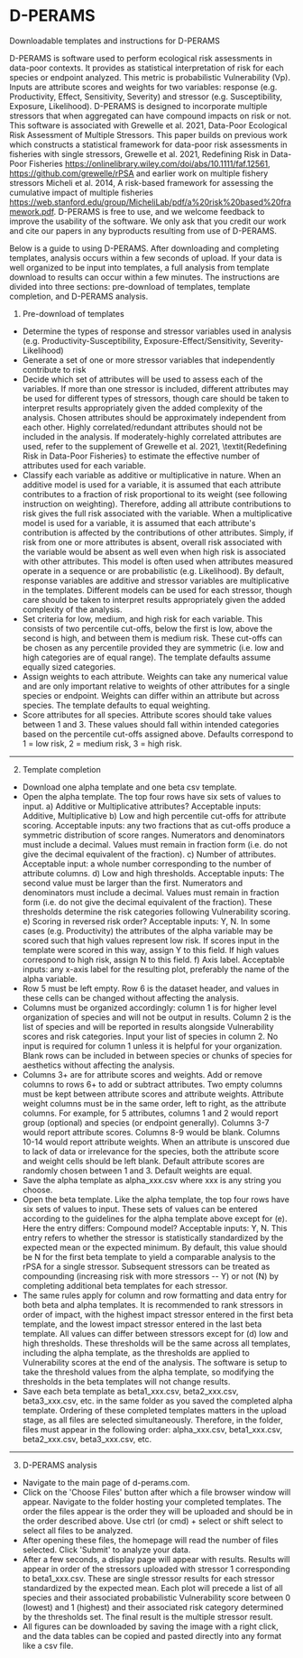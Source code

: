 # D-PERAMS
Downloadable templates and instructions for D-PERAMS

D-PERAMS is software used to perform ecological risk assessments in data-poor contexts.  It provides as statistical interpretation of risk for each species or endpoint analyzed.  This metric is probabilistic Vulnerability (Vp). Inputs are attribute scores and weights for two variables: response (e.g. Productivity, Effect, Sensitivity, Severity) and stressor (e.g. Susceptibility, Exposure, Likelihood).  D-PERAMS is designed to incorporate multiple stressors that when aggregated can have compound impacts on risk or not. This software is associated with Grewelle et al. 2021, Data-Poor Ecological Risk Assessment of Multiple Stressors.  This paper builds on previous work which constructs a statistical framework for data-poor risk assessments in fisheries with single stressors, Grewelle et al. 2021, Redefining Risk in Data-Poor Fisheries https://onlinelibrary.wiley.com/doi/abs/10.1111/faf.12561, https://github.com/grewelle/rPSA and earlier work on multiple fishery stressors Micheli et al. 2014, A risk-based framework for assessing the cumulative impact of multiple fisheries https://web.stanford.edu/group/MicheliLab/pdf/a%20risk%20based%20framework.pdf.  D-PERAMS is free to use, and we welcome feedback to improve the usability of the software.  We only ask that you credit our work and cite our papers in any byproducts resulting from use of D-PERAMS.

Below is a guide to using D-PERAMS.  After downloading and completing templates, analysis occurs within a few seconds of upload.  If your data is well organized to be input into templates, a full analysis from template download to results can occur within a few minutes.  The instructions are divided into three sections: pre-download of templates, template completion, and D-PERAMS analysis.

1. Pre-download of templates

- Determine the types of response and stressor variables used in analysis (e.g. Productivity-Susceptibility, Exposure-Effect/Sensitivity, Severity-Likelihood)
- Generate a set of one or more stressor variables that independently contribute to risk
- Decide which set of attributes will be used to assess each of the variables.  If more than one stressor is included, different attributes may be used for different types of stressors, though care should be taken to interpret results appropriately given the added complexity of the analysis.  Chosen attributes should be approximately independent from each other.  Highly correlated/redundant attributes should not be included in the analysis.  If moderately-highly correlated attributes are used, refer to the supplement of Grewelle et al. 2021, \textit{Redefining Risk in Data-Poor Fisheries} to estimate the effective number of attributes used for each variable.  
- Classify each variable as additive or multiplicative in nature.  When an additive model is used for a variable, it is assumed that each attribute contributes to a fraction of risk proportional to its weight (see following instruction on weighting). Therefore, adding all attribute contributions to risk gives the full risk associated with the variable.  When a multiplicative model is used for a variable, it is assumed that each attribute's contribution is affected by the contributions of other attributes.  Simply, if risk from one or more attributes is absent, overall risk associated with the variable would be absent as well even when high risk is associated with other attributes.  This model is often used when attributes measured operate in a sequence or are probabilistic (e.g. Likelihood).  By default, response variables are additive and stressor variables are multiplicative in the templates.  Different models can be used for each stressor, though care should be taken to interpret results appropriately given the added complexity of the analysis.
- Set criteria for low, medium, and high risk for each variable.  This consists of two percentile cut-offs, below the first is low, above the second is high, and between them is medium risk.  These cut-offs can be chosen as any percentile provided they are symmetric (i.e. low and high categories are of equal range).  The template defaults assume equally sized categories.
- Assign weights to each attribute.  Weights can take any numerical value and are only important relative to weights of other attributes for a single species or endpoint. Weights can differ within an attribute but across species.  The template defaults to equal weighting.
- Score attributes for all species.  Attribute scores should take values between 1 and 3. These values should fall within intended categories based on the percentile cut-offs assigned above.  Defaults correspond to 1 = low risk, 2 = medium risk, 3 = high risk. 

-----------------------------------------------------------------------

2. Template completion

- Download one alpha template and one beta csv template.
- Open the alpha template.  The top four rows have six sets of values to input. 
  a) Additive or Multiplicative attributes?  Acceptable inputs: Additive, Multiplicative
  b) Low and high percentile cut-offs for attribute scoring.  Acceptable inputs: any two fractions that as cut-offs produce a symmetric distribution of score ranges.      Numerators and denominators must include a decimal.  Values must remain in fraction form (i.e. do not give the decimal equivalent of the fraction).
  c) Number of attributes.  Acceptable input: a whole number corresponding to the number of attribute columns.
  d) Low and high thresholds.  Acceptable inputs: The second value must be larger than the first.  Numerators and denominators must include a decimal.  Values must remain in fraction form (i.e. do not give the decimal equivalent of the fraction).  These thresholds determine the risk categories following Vulnerability scoring.
  e) Scoring in reversed risk order? Acceptable inputs: Y, N.  In some cases (e.g. Productivity) the attributes of the alpha variable may be scored such that high values represent low risk.  If scores input in the template were scored in this way, assign Y to this field.  If high values correspond to high risk, assign N to this field.
  f) Axis label. Acceptable inputs: any x-axis label for the resulting plot, preferably the name of the alpha variable.
- Row 5 must be left empty. Row 6 is the dataset header, and values in these cells can be changed without affecting the analysis.
- Columns must be organized accordingly: column 1 is for higher level organization of species and will not be output in results.  Column 2 is the list of species and will be reported in results alongside Vulnerability scores and risk categories.  Input your list of species in column 2.  No input is required for column 1 unless it is helpful for your organization.  Blank rows can be included in between species or chunks of species for aesthetics without affecting the analysis.
- Columns 3+ are for attribute scores and weights.  Add or remove columns to rows 6+ to add or subtract attributes.  Two empty columns must be kept between attribute scores and attribute weights.  Attribute weight columns must be in the same order, left to right, as the attribute columns.  For example, for 5 attributes, columns 1 and 2 would report group (optional) and species (or endpoint generally).  Columns 3-7 would report attribute scores.  Columns 8-9 would be blank.  Columns 10-14 would report attribute weights. When an attribute is unscored due to lack of data or irrelevance for the species, both the attribute score and weight cells should be left blank. Default attribute scores are randomly chosen between 1 and 3.  Default weights are equal.
- Save the alpha template as alpha_xxx.csv where xxx is any string you choose.
- Open the beta template.  Like the alpha template, the top four rows have six sets of values to input.  These sets of values can be entered according to the guidelines for the alpha template above except for (e).  Here the entry differs: Compound model? Acceptable inputs: Y, N.  This entry refers to whether the stressor is statistically standardized by the expected mean or the expected minimum.  By default, this value should be N for the first beta template to yield a comparable analysis to the rPSA for a single stressor.  Subsequent stressors can be treated as compounding (increasing risk with more stressors -- Y) or not (N) by completing additional beta templates for each stressor.
- The same rules apply for column and row formatting and data entry for both beta and alpha templates.  It is recommended to rank stressors in order of impact, with the highest impact stressor entered in the first beta template, and the lowest impact stressor entered in the last beta template.  All values can differ between stressors except for (d) low and high thresholds.  These thresholds will be the same across all templates, including the alpha template, as the thresholds are applied to Vulnerability scores at the end of the analysis.  The software is setup to take the threshold values from the alpha template, so modifying the thresholds in the beta templates will not change results.
- Save each beta template as beta1_xxx.csv, beta2_xxx.csv, beta3_xxx.csv, etc. in the same folder as you saved the completed alpha template.  Ordering of these completed templates matters in the upload stage, as all files are selected simultaneously.  Therefore, in the folder, files must appear in the following order: alpha_xxx.csv, beta1_xxx.csv, beta2_xxx.csv, beta3_xxx.csv, etc. 

------------------------------------------------------------------------

3. D-PERAMS analysis

- Navigate to the main page of d-perams.com.
- Click on the 'Choose Files' button after which a file browser window will appear.  Navigate to the folder hosting your completed templates.  The order the files appear is the order they will be uploaded and should be in the order described above.  Use ctrl (or cmd) + select or shift select to select all files to be analyzed.
- After opening these files, the homepage will read the number of files selected.  Click 'Submit' to analyze your data.
- After a few seconds, a display page will appear with results.  Results will appear in order of the stressors uploaded with stressor 1 corresponding to beta1_xxx.csv.  These are single stressor results for each stressor standardized by the expected mean.  Each plot will precede a list of all species and their associated probabilistic Vulnerability score between 0 (lowest) and 1 (highest) and their associated risk category determined by the thresholds set.  The final result is the multiple stressor result.
- All figures can be downloaded by saving the image with a right click, and the data tables can be copied and pasted directly into any format like a csv file.


